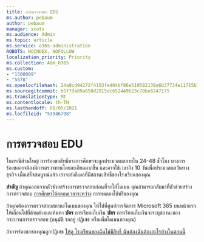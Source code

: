 ```yaml
---
title: การตรวจสอบ EDU
ms.author: pebaum
author: pebaum
manager: scotv
ms.audience: Admin
ms.topic: article
ms.service: o365-administration
ROBOTS: NOINDEX, NOFOLLOW
localization_priority: Priority
ms.collection: Adm_O365
ms.custom:
- "1500009"
- "5578"
ms.openlocfilehash: 24a9cd94272f4103fe404bf86e519582138e6b37734e11715b72ebcd2de9d5cb
ms.sourcegitcommit: b5f7da89a650d2915dc652449623c78be6247175
ms.translationtype: MT
ms.contentlocale: th-TH
ms.lasthandoff: 08/05/2021
ms.locfileid: "53946798"
---
```

# <a name="edu-verification"></a>การตรวจสอบ EDU

ในกรณีส่วนใหญ่ การร้องขอสิทธิ์ทางการศึกษาจะถูกประมวลผลภายใน 24-48 ชั่วโมง บางการร้องขออาจต้องมีการตรวจทานโดยละเอียดมากขึ้น และอาจใช้เวลาถึง 10 วันเพื่อประมวลผลวันทางธุรกิจ เมื่อเสร็จสมบูรณ์แล้ว เราจะส่งอีเมลที่มีสถานะสิทธิ์ของโรงเรียนของคุณ

**สําคัญ** ถ้าคุณออกจากตัวช่วยสร้างการตรวจสอบก่อนที่จะใส่โดเมน คุณสามารถกลับมาที่ตัวช่วยสร้างการตรวจสอบ [การศึกษาได้ตลอดเวลาระหว่าง](https://go.microsoft.com/fwlink/p/?linkid=2135255) การทดลองใช้ฟรีของคุณ

ถ้าคุณต้องการตรวจสอบสถานะโดเมนของคุณ ให้ไปที่ศูนย์การจัดการ Microsoft 365 [](https://go.microsoft.com/fwlink/p/?linkid=2024339) บนหน้าแรก ให้เลื่อนไปที่ด้านล่างและค้นหา **บัตร** การเรียกเก็บเงิน **บัตร** การเรียกเก็บเงินจะระบุสถานะของกระบวนการตรวจสอบ (อนุมัติ รออยู่ ปฏิเสธ หรือเพิ่มโดเมนของคุณ)

ถ้าการร้องขอของคุณถูกปฏิเสธ [ให้ดู โรงเรียนของฉันไม่มีสิทธิ์ ฉันต้องฉันต้องอะไรบ้างในตอนนี้](https://docs.microsoft.com/microsoft-365/commerce/subscriptions/verify-academic-eligibility#my-school-isnt-eligible-what-do-i-do-now)